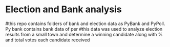 # Election and Bank analysis
#this repo contains folders of bank and election data as PyBank and PyPoll.
Py bank contains bank data of per
#this data was used to analyze election results from a small town and determine a winning candidate along with % and total votes each candidate received
